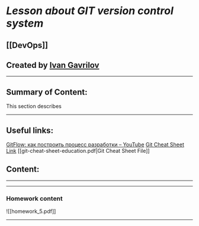 # ***Lesson about GIT version control system***

## [[DevOps]]


## Created by [Ivan Gavrilov](https://github.com/ivangavrilov-viii)
---
## Summary of Content:
This section describes 


---
## Useful links:
[GitFlow: как построить процесс разработки – YouTube](https://www.youtube.com/watch?v=rC6varfUhCo)
[Git Cheat Sheet Link](https://proglib.io/p/git-cheatsheet)
[[git-cheat-sheet-education.pdf|Git Cheat Sheet File]]

## Content:
---


---
### Homework content
![[homework_5.pdf]]

---
